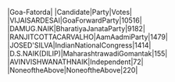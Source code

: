  
|Goa-Fatorda|
|Candidate|Party|Votes|
|VIJAISARDESAI|GoaForwardParty|10516|
|DAMUG.NAIK|BharatiyaJanataParty|9182|
|RANJITCOTTACARVALHO|AamAadmiParty|1479|
|JOSED'SILVA|IndianNationalCongress|1414|
|D.S.NAIK(DILIP)|MaharashtrawadiGomantak|155|
|AVINVISHWANATHNAIK|Independent|72|
|NoneoftheAbove|NoneoftheAbove|220|
